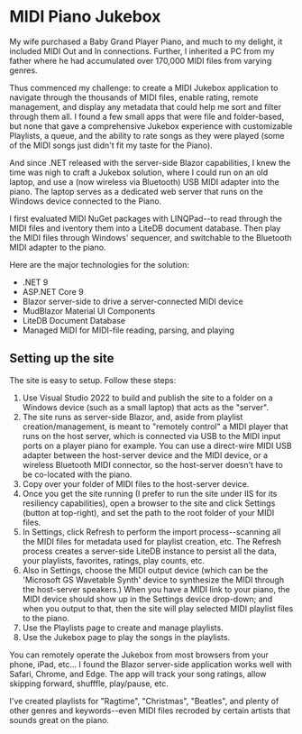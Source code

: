 # MIDI Piano Jukebox

My wife purchased a Baby Grand Player Piano, and much to my delight, it included MIDI Out and In connections.
Further, I inherited a PC from my father where he had accumulated over 170,000 MIDI files from varying genres.

Thus commenced my challenge: to create a MIDI Jukebox application to navigate through the thousands of MIDI files,
enable rating, remote management, and display any metadata that could help me sort and filter through them all.
I found a few small apps that were file and folder-based, but none that gave a comprehensive Jukebox experience
with customizable Playlists, a queue, and the ability to rate songs as they were played (some of the MIDI songs just didn't fit my taste for the Piano).

And since .NET released with the server-side Blazor capabilities, I knew the time was nigh to craft a Jukebox solution, where
I could run on an old laptop, and use a (now wireless via Bluetooth) USB MIDI adapter into the piano. The laptop serves as a dedicated web
server that runs on the Windows device connected to the Piano.

I first evaluated MIDI NuGet packages with LINQPad--to read through the MIDI files and iventory them into a LiteDB document database.
Then play the MIDI files through Windows' sequencer, and switchable to the Bluetooth MIDI adapter to the piano.

Here are the major technologies for the solution:
* .NET 9
* ASP.NET Core 9
* Blazor server-side to drive a server-connected MIDI device
* MudBlazor Material UI Components
* LiteDB Document Database
* Managed MIDI for MIDI-file reading, parsing, and playing

## Setting up the site
The site is easy to setup. Follow these steps:
1. Use Visual Studio 2022 to build and publish the site to a folder on a Windows device (such as a small laptop) that acts as the "server".
2. The site runs as server-side Blazor, and, aside from playlist creation/management, is meant to "remotely control" a MIDI player that runs on the host
  server, which is connected via USB to the MIDI input ports on a player piano for example.
  You can use a direct-wire MIDI USB adapter between the host-server device and the MIDI device, or a wireless Bluetooth MIDI connector,
  so the host-server doesn't have to be co-located with the piano.
3. Copy over your folder of MIDI files to the host-server device.
4. Once you get the site running (I prefer to run the site under IIS for its resiliency capabilities),
  open a browser to the site and click Settings (button at top-right), and set the path to the root folder of your MIDI files.
5. In Settings, click Refresh to perform the import process--scanning all the MIDI files for metadata used for playlist creation, etc.
  The Refresh process creates a server-side LiteDB instance to persist all the data, your playlists, favorites, ratings, play counts, etc.
6. Also in Settings, choose the MIDI output device (which can be the 'Microsoft GS Wavetable Synth' device to synthesize the MIDI through the host-server speakers.)
  When you have a MIDI link to your piano, the MIDI device should show up in the Settings device drop-down; and when you output to that, then the site will play selected MIDI playlist files to the piano.
7. Use the Playlists page to create and manage playlists.
8. Use the Jukebox page to play the songs in the playlists.

You can remotely operate the Jukebox from most browsers from your phone, iPad, etc... I found the Blazor server-side application works well with Safari, Chrome, and Edge.
The app will track your song ratings, allow skipping forward, shufffle, play/pause, etc.

I've created playlists for "Ragtime", "Christmas", "Beatles", and plenty of other genres and keywords--even MIDI files recroded by certain artists that sounds great on the piano.
